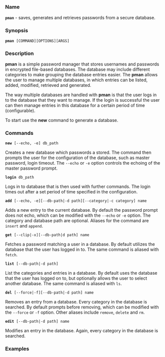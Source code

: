 
### Name

**`pman`** - saves, generates and retrieves passwords from a secure database.

### Synopsis

**`pman `**`[COMMAND][OPTIONS][ARGS]`

### Description

**pman** is a simple password manager that stores usernames and passwords in
encrypted file-based databases. The database may include different categories
to make grouping the database entries easier. The **pman** allows the user to
manage multiple databases, in which entries can be listed, added, modified,
retrieved and generated.

The way multiple databases are handled with **pman** is that the user logs in
to the database that they want to manage. If the login is successful the user
can then manage entries in this database for a certain period of time
(configurable).

To start use the **new** command to generate a database.

### Commands

**`new `**`[--echo, -e] db_path`

Creates a new database which passwords a stored. The command then prompts
the user for the configuration of the database, such as master password,
login timeout. The `--echo` or `-e` option controls the echoing of the
master password prompt.

**`login `**`db_path`

Logs in to database that is then used with further commands. The login times
out after a set period of time specified in the configuration.

**`add `**`[--echo, -e][--db-path|-d path][--category|-c category] name`

Adds a new entry to the current database. By default the password prompt does
not echo, which can be modified with the `--echo` or `-e` option. The category
and database path are optional. Aliases for the command are `insert` and
`append`.

**`get `**`[--clip|-x][--db-path|d path] name`

Fetches a password matching a user in a database. By default utilizes the
database that the user has logged in to. The same command is aliased with
`fetch`.

**`list `**`[--db-path|-d path]`

List the categories and entries in a database. By default uses the database
that the user has logged on to, but optionally allows the user to select another
database. The same command is aliased with `ls`.

**`del `**`[--force|-f][--db-path|-d path] name`

Removes an entry from a database. Every category in the database is searched.
By default prompts before removing, which can be modified with the `--force`
or `-f` option. Other aliases include `remove`, `delete` and `rm`.

**`edit `**`[--db-path|-d path] name`

Modifies an entry in the database. Again, every category in the database is
searched.

### Examples
